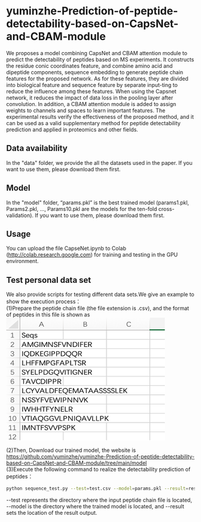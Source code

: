 # yuminzhe-Prediction-of-peptide-detectability-based-on-CapsNet-and-CBAM-module
We proposes a model combining CapsNet and CBAM attention module to predict the detectability of peptides based on MS experiments. It constructs the residue conic coordinates feature, and combine amino acid and dipeptide components, sequence embedding to generate peptide chain features for the proposed network. As for these features, they are divided into biological feature and sequence feature by separate input-ting to reduce the influence among these features. When using the Capsnet network, it reduces the impact of data loss in the pooling layer after convolution. In addition, a CBAM attention module is added to assign weights to channels and spaces to learn important features. The experimental results verify the effectiveness of the proposed method, and it can be used as a valid supplementary method for peptide detectability prediction and applied in proteomics and other fields.



## Data availability
In the "data" folder, we provide the all the datasets used in the paper. If you want to use them, please download them first.


## Model
In the "model" folder, “params.pkl” is the best trained model (params1.pkl, Params2.pkl, …, Params10.pkl are the models for the ten-fold cross-validation). If you want to use them, please download them first.


## Usage
You can upload the file CapseNet.ipynb to Colab (http://colab.research.google.com) for training and testing in the GPU environment.

## Test personal data set
We also provide scripts for testing different data sets.We give an example to show the execution process：</br>
(1)Prepare the peptide chain file (the file extension is .csv), and the format of peptides in this file is shown as</br>
![csv](https://github.com/yuminzhe/yuminzhe-Prediction-of-peptide-detectability-based-on-CapsNet-and-CBAM-module/blob/main/figure1.png)<br>

(2)Then, Download our trained model, the website is https://github.com/yuminzhe/yuminzhe-Prediction-of-peptide-detectability-based-on-CapsNet-and-CBAM-module/tree/main/model </br>
(3)Execute the following command to realize the detectability prediction of peptides：</br>

```bash
python sequence_test.py --test=test.csv --model=params.pkl --result=result.txt
```
--test represents the directory where the input peptide chain file is located, --model is the directory where the trained model is located, and --result sets the location of the result output.
